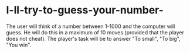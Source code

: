 # I-ll-try-to-guess-your-number-
The user will think of a number between 1-1000 and the computer will guess. 
He will do this in a maximum of 10 moves (provided that the player does not cheat).
The player's task will be to answer "To small", "To big", "You win".
